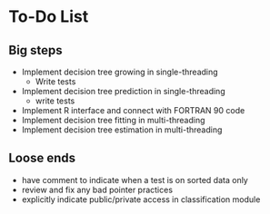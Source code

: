 To-Do List
==========

Big steps
---------
* Implement decision tree growing in single-threading
	* Write tests
* Implement decision tree prediction in single-threading
	* write tests
* Implement R interface and connect with FORTRAN 90 code
* Implement decision tree fitting in multi-threading
* Implement decision tree estimation in multi-threading

Loose ends
----------
* have comment to indicate when a test is on sorted data only
* review and fix any bad pointer practices
* explicitly indicate public/private access in classification module
